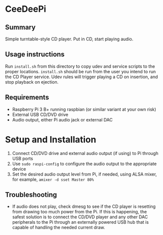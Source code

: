 # CeeDeePi
## Summary
Simple turntable-style CD player. Put in CD, start playing audio.

## Usage instructions
Run `install.sh` from this directory to copy udev and service scripts to the proper locations. `install.sh` should be run from the user you intend to run the CD Player service.
Udev rules will trigger playing a CD on insertion, and stop playback on ejection.

## Requirements
- Raspberry Pi 3 B+ running raspbian (or similar variant at your own risk)
- External USB CD/DVD drive
- Audio output, either Pi audio jack or external DAC

# Setup and Installation
1. Connect CD/DVD drive and external audio output (if using) to Pi through USB ports
2. Use `sudo raspi-config` to configure the audio output to the appropriate device
3. Set the desired audio output level from Pi, if needed, using ALSA mixer, for example, `amixer -d sset Master 80%`

## Troubleshooting
- If audio does not play, check dmesg to see if the CD player is resetting from drawing too much power from the Pi. If this is happening, the safest solution is to connect the CD/DVD player and any other DAC peripherals to the Pi through an externally powered USB hub that is capable of handling the needed current draw.